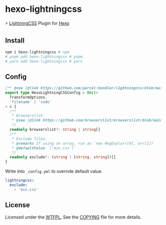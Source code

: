 # hexo-lightningcss

⚡️ [LightningCSS](https://github.com/parcel-bundler/lightningcss) Plugin for [Hexo](https://github.com/hexojs/hexo)

## Install

```bash
npm i hexo-lightningcss # npm
# pnpm add hexo-lightningcss # pnpm
# yarn add hexo-lightningcss # yarn
```

## Config

```ts
/** @see {@link https://github.com/parcel-bundler/lightningcss/blob/master/node/index.d.ts} */
export type HexoLightningCSSConfig = Omit<
  TransformOptions,
  'filename' | 'code'
> & {
  /**
   * Browserslist.
   * @see {@link https://github.com/browserslist/browserslist/blob/main/index.d.ts}
   */
  readonly browserslist?: string | string[]
  /**
   * Exclude files.
   * @remarks If using an array, run as `new RegExp(arr[0], arr[1])`
   * @defaultValue `['min.css']`
   */
  readonly exclude?: (string | [string, string])[]
}
```

Write into `_config.yml` to override default value.

```yaml
lightningcss:
  exclude:
    - 'min.css'
```

## License

Licensed under the [WTFPL](http://www.wtfpl.net), See the [COPYING](COPYING) file for more details.
